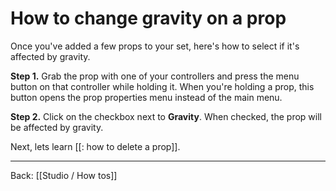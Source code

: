 <!-- # How to change properties of a prop (gravity, etc)

Once you've added a few props to your set, here's how to change the properties of their behaviour.

**Step 1.** Make sure the **Props** menu is open. When this menu is open, props can be modified instead of interacting with their regular behaviours.

**Step 2.** Grab the prop with one of your controllers and press the menu button on that controller while holding it. When you're holding a prop, this button opens the prop properties menu instead of the main menu.

**Step 3.** Click on the checkbox next to any of the properties to change that behaviour. Options include:

- **Movable** - Whether the prop can be grabbed and moved or it should stay in place.
- **Gravity** - Whether the prop should be affected by gravity or not.
- **Respawn** - Whether the prop should automatically respawn new copies of itself at its original position when you grab it.

**Step 4.** Close the Properties menu and the Props menu to see the prop's behaviours change. -->

# How to change gravity on a prop

Once you've added a few props to your set, here's how to select if it's affected by gravity.

**Step 1.** Grab the prop with one of your controllers and press the menu button on that controller while holding it. When you're holding a prop, this button opens the prop properties menu instead of the main menu.

**Step 2.** Click on the checkbox next to **Gravity**.  When checked, the prop will be affected by gravity. 


Next, lets learn [[: how to delete a prop]].

---

Back: [[Studio / How tos]]
